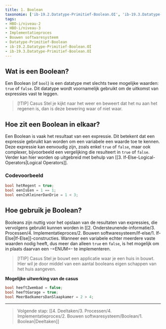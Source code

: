 ```yaml
---
title: 1. Boolean
taxonomie: ['ib-19.2.Datatype-Primitief-Boolean.OI', 'ib-19.3.Datatype-Primitief-Boolean.OI']
tags:
- HBO-i/niveau-2
- HBO-i/niveau-3
- Implementatieproces
- Bouwen softwaresysteem
- Datatype-Primitief-Boolean
- ib-19.2.Datatype-Primitief-Boolean.OI
- ib-19.3.Datatype-Primitief-Boolean.OI
---
```


## Wat is een Boolean?
Een Boolean (of `bool`) is een datatype met slechts twee mogelijke waarden: `true` of `false`. Dit datatype wordt voornamelijk gebruikt om de uitkomst van expressies vast te leggen.

> [!TIP] Casus
> Stel je kijkt naar het weer en beweert dat het nu aan het regenen is, dan is deze bewering waar of niet waar.

## Hoe zit een Boolean in elkaar?
Een Boolean is vaak het resultaat van een expressie. Dit betekent dat een expressie gebruikt kan worden om een variabele een waarde toe te kennen. Deze expressie kan eenvoudig zijn, zoals enkel `true` of `false`, maar ook complexer, bijvoorbeeld een vergelijking die resulteert in `true` of `false`. Verder kan hier worden op uitgebreid met behulp van [[3. If-Else-Logical-Operators|Logical Operators]].

### Codevoorbeeld
```C#
bool hetRegent = true;
bool eenIsEen = 1 == 1;
bool eenIsKleinerDanDrie = 1 < 3;
```

## Hoe gebruik je Boolean?
Booleans zijn nuttig voor het opslaan van de resultaten van expressies, die vervolgens gebruikt kunnen worden in [[2. Ondersteunende-informatie/3. Processen/4. Implementatieproces/2. Bouwen softwaresysteem/If-else/1. If-Else|If-Else]]-constructies. 
Wanneer een variabele echter meerdere vaste waarden nodig heeft, dus meer dan alleen `true` en `false`, is het mogelijk om in plaats daarvan een -=ENUM=- te implementeren.

> [!TIP] Casus
> Stel je bouwt een applicatie waar je een huis in bouwt. Hier wil je door middel van een aantal booleans eigen schappen van het huis aangeven.

**Mogelijke uitwerking van de casus**
```C#
bool heeftZwembad = false;
bool heeftGarage = true;
bool MeerBadkamersDanSlaapkamer = 2 > 4;
```

---

> Volgende stap: [[4. Deeltaken/3. Processen/4. Implementatieproces/2. Bouwen softwaresysteem/Boolean/1. Boolean|Deeltaken]] 